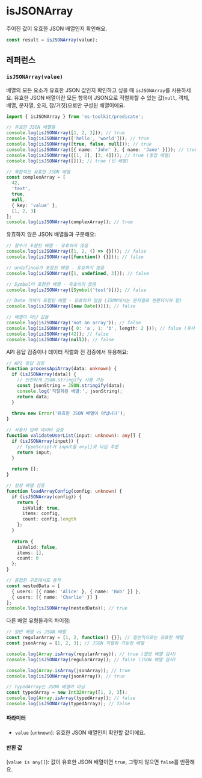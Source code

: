 # isJSONArray

주어진 값이 유효한 JSON 배열인지 확인해요.

```typescript
const result = isJSONArray(value);
```

## 레퍼런스

### `isJSONArray(value)`

배열의 모든 요소가 유효한 JSON 값인지 확인하고 싶을 때 `isJSONArray`를 사용하세요. 유효한 JSON 배열이란 모든 항목이 JSON으로 직렬화할 수 있는 값(`null`, 객체, 배열, 문자열, 숫자, 참/거짓)으로만 구성된 배열이에요.

```typescript
import { isJSONArray } from 'es-toolkit/predicate';

// 유효한 JSON 배열들
console.log(isJSONArray([1, 2, 3])); // true
console.log(isJSONArray(['hello', 'world'])); // true
console.log(isJSONArray([true, false, null])); // true
console.log(isJSONArray([{ name: 'John' }, { name: 'Jane' }])); // true
console.log(isJSONArray([[1, 2], [3, 4]])); // true (중첩 배열)
console.log(isJSONArray([])); // true (빈 배열)

// 복합적인 유효한 JSON 배열
const complexArray = [
  42,
  'text',
  true,
  null,
  { key: 'value' },
  [1, 2, 3]
];
console.log(isJSONArray(complexArray)); // true
```

유효하지 않은 JSON 배열들과 구분해요:

```typescript
// 함수가 포함된 배열 - 유효하지 않음
console.log(isJSONArray([1, 2, () => {}])); // false
console.log(isJSONArray([function() {}])); // false

// undefined가 포함된 배열 - 유효하지 않음
console.log(isJSONArray([1, undefined, 3])); // false

// Symbol이 포함된 배열 - 유효하지 않음
console.log(isJSONArray([Symbol('test')])); // false

// Date 객체가 포함된 배열 - 유효하지 않음 (JSON에서는 문자열로 변환되어야 함)
console.log(isJSONArray([new Date()])); // false

// 배열이 아닌 값들
console.log(isJSONArray('not an array')); // false
console.log(isJSONArray({ 0: 'a', 1: 'b', length: 2 })); // false (유사 배열 객체)
console.log(isJSONArray(42)); // false
console.log(isJSONArray(null)); // false
```

API 응답 검증이나 데이터 직렬화 전 검증에서 유용해요:

```typescript
// API 응답 검증
function processApiArray(data: unknown) {
  if (isJSONArray(data)) {
    // 안전하게 JSON.stringify 사용 가능
    const jsonString = JSON.stringify(data);
    console.log('직렬화된 배열:', jsonString);
    return data;
  }
  
  throw new Error('유효한 JSON 배열이 아닙니다');
}

// 사용자 입력 데이터 검증
function validateUserList(input: unknown): any[] {
  if (isJSONArray(input)) {
    // TypeScript가 input을 any[]로 타입 추론
    return input;
  }
  
  return [];
}

// 설정 배열 검증
function loadArrayConfig(config: unknown) {
  if (isJSONArray(config)) {
    return {
      isValid: true,
      items: config,
      count: config.length
    };
  }
  
  return {
    isValid: false,
    items: [],
    count: 0
  };
}

// 중첩된 구조에서도 동작
const nestedData = [
  { users: [{ name: 'Alice' }, { name: 'Bob' }] },
  { users: [{ name: 'Charlie' }] }
];
console.log(isJSONArray(nestedData)); // true
```

다른 배열 유형들과의 차이점:

```typescript
// 일반 배열 vs JSON 배열
const regularArray = [1, 2, function() {}]; // 일반적으로는 유효한 배열
const jsonArray = [1, 2, 3]; // JSON 직렬화 가능한 배열

console.log(Array.isArray(regularArray)); // true (일반 배열 검사)
console.log(isJSONArray(regularArray)); // false (JSON 배열 검사)

console.log(Array.isArray(jsonArray)); // true
console.log(isJSONArray(jsonArray)); // true

// TypedArray는 JSON 배열이 아님
const typedArray = new Int32Array([1, 2, 3]);
console.log(Array.isArray(typedArray)); // false
console.log(isJSONArray(typedArray)); // false
```

#### 파라미터

- `value` (`unknown`): 유효한 JSON 배열인지 확인할 값이에요.

#### 반환 값

(`value is any[]`): 값이 유효한 JSON 배열이면 `true`, 그렇지 않으면 `false`를 반환해요.
